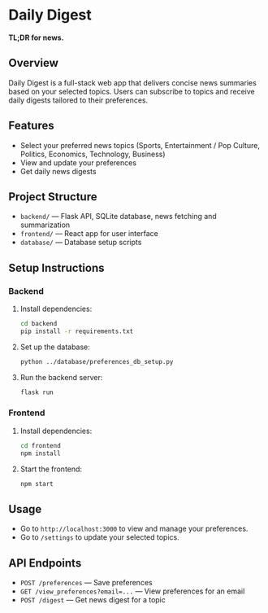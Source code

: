 # Daily Digest

**TL;DR for news.**

## Overview
Daily Digest is a full-stack web app that delivers concise news summaries based on your selected topics. Users can subscribe to topics and receive daily digests tailored to their preferences.

## Features
- Select your preferred news topics (Sports, Entertainment / Pop Culture, Politics, Economics, Technology, Business)
- View and update your preferences
- Get daily news digests

## Project Structure
- `backend/` — Flask API, SQLite database, news fetching and summarization
- `frontend/` — React app for user interface
- `database/` — Database setup scripts

## Setup Instructions

### Backend
1. Install dependencies:
	```sh
	cd backend
	pip install -r requirements.txt
	```
2. Set up the database:
	```sh
	python ../database/preferences_db_setup.py
	```
3. Run the backend server:
	```sh
	flask run
	```

### Frontend
1. Install dependencies:
	```sh
	cd frontend
	npm install
	```
2. Start the frontend:
	```sh
	npm start
	```

## Usage
- Go to `http://localhost:3000` to view and manage your preferences.
- Go to `/settings` to update your selected topics.

## API Endpoints
- `POST /preferences` — Save preferences
- `GET /view_preferences?email=...` — View preferences for an email
- `POST /digest` — Get news digest for a topic